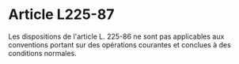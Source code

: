 # Article L225-87

Les dispositions de l'article L. 225-86 ne sont pas applicables aux conventions portant sur des opérations courantes et conclues à des conditions normales.
